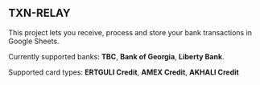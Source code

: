 ## TXN-RELAY

This project lets you receive, process and store your bank transactions in Google Sheets.

Currently supported banks: **TBC**, **Bank of Georgia**, **Liberty Bank**.

Supported card types: **ERTGULI Credit**, **AMEX Credit**, **AKHALI Credit**
